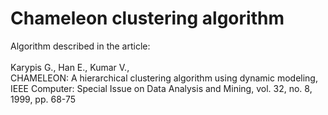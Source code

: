 # Chameleon clustering algorithm

Algorithm described in the article: <br /> <br />
Karypis G., Han E., Kumar V., <br />
CHAMELEON: A hierarchical clustering algorithm using dynamic modeling, <br /> 
IEEE Computer: Special Issue on Data Analysis and Mining, vol. 32, no. 8, 1999, pp. 68-75 
